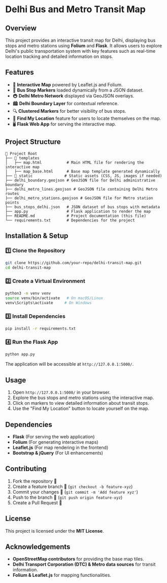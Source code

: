 # Delhi Bus and Metro Transit Map

## Overview
This project provides an interactive transit map for Delhi, displaying bus stops and metro stations using **Folium** and **Flask**. It allows users to explore Delhi's public transportation system with key features such as real-time location tracking and detailed information on stops.

## Features
- 📍 **Interactive Map** powered by Leaflet.js and Folium.
- 🚏 **Bus Stop Markers** loaded dynamically from a JSON dataset.
- 🚇 **Delhi Metro Network** displayed via GeoJSON overlays.
- 🏙 **Delhi Boundary Layer** for contextual reference.
- 🔍 **Clustered Markers** for better visibility of bus stops.
- 📡 **Find My Location** feature for users to locate themselves on the map.
- 🖥 **Flask Web App** for serving the interactive map.

## Project Structure
```
📂 Project Root
├── 📂 templates
│   ├── map.html           # Main HTML file for rendering the interactive map
│   ├── map_base.html      # Base map template generated dynamically
├── 📂 static              # Static assets (CSS, JS, images if needed)
├── delhi_boundary.geojson # GeoJSON file for Delhi administrative boundary
├── delhi_metro_lines.geojson # GeoJSON file containing Delhi Metro routes
├── delhi_metro_stations.geojson # GeoJSON file for Metro station points
├── bus_stops_delhi.json   # JSON dataset of bus stops with metadata
├── app.py                 # Flask application to render the map
├── README.md              # Project documentation (this file)
└── requirements.txt       # Dependencies for the project
```

## Installation & Setup

### 1️⃣ Clone the Repository
```sh
git clone https://github.com/your-repo/delhi-transit-map.git
cd delhi-transit-map
```

### 2️⃣ Create a Virtual Environment
```sh
python3 -m venv venv
source venv/bin/activate   # On macOS/Linux
venv\Scripts\activate     # On Windows
```

### 3️⃣ Install Dependencies
```sh
pip install -r requirements.txt
```

### 4️⃣ Run the Flask App
```sh
python app.py
```
The application will be accessible at `http://127.0.0.1:5000/`.

## Usage
1. Open `http://127.0.0.1:5000/` in your browser.
2. Explore the bus stops and metro stations using the interactive map.
3. Click on markers to view detailed information about transit stops.
4. Use the "Find My Location" button to locate yourself on the map.

## Dependencies
- **Flask** (For serving the web application)
- **Folium** (For generating interactive maps)
- **Leaflet.js** (For map rendering in the frontend)
- **Bootstrap & jQuery** (For UI enhancements)

## Contributing
1. Fork the repository 📌
2. Create a feature branch 🔀 (`git checkout -b feature-xyz`)
3. Commit your changes 📝 (`git commit -m 'Add feature xyz'`)
4. Push to the branch 🚀 (`git push origin feature-xyz`)
5. Create a Pull Request 🔄

## License
This project is licensed under the **MIT License**.

## Acknowledgements
- **OpenStreetMap contributors** for providing the base map tiles.
- **Delhi Transport Corporation (DTC) & Metro data sources** for transit information.
- **Folium & Leaflet.js** for mapping functionalities.
